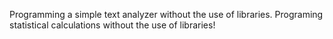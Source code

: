 Programming a simple text analyzer without the use of libraries. Programing statistical calculations without the use of libraries!
